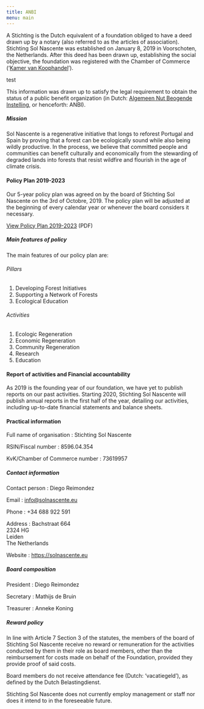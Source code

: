 ```yaml
---
title: ANBI
menu: main
---
```


A Stichting is the Dutch equivalent of a foundation obliged to have a deed drawn up by a notary (also referred to as the articles of association). Stichting Sol Nascente was established on January 8, 2019 in Voorschoten, the Netherlands. After this deed has been drawn up, establishing the social objective, the foundation was registered with the Chamber of Commerce (‘[Kamer van Koophandel](https://www.kvk.nl/)’).

test

This information was drawn up to satisfy the legal requirement to obtain the status of a public benefit organization (in Dutch: [Algemeen Nut Beogende Instelling](https://www.belastingdienst.nl/wps/wcm/connect/bldcontentnl/belastingdienst/zakelijk/bijzondere_regelingen/goede_doelen/algemeen_nut_beogende_instellingen/wat_is_een_anbi), or henceforth: ANBI).

##### Mission
Sol Nascente is a regenerative initiative that longs to reforest Portugal and Spain by proving that a forest can be ecologically sound while also being wildly productive. In the process, we believe that committed people and communities can benefit culturally and economically from the stewarding of degraded lands into forests that resist wildfire and flourish in the age of climate crisis.

#### Policy Plan 2019-2023
Our 5-year policy plan was agreed on by the board of Stichting Sol Nascente on the 3rd of Octobre, 2019. The policy plan will be adjusted at the beginning of every calendar year or whenever the board considers it necessary.

[View Policy Plan 2019-2023](/policy_plan/policy_plan_2019.pdf) (PDF)

##### Main features of policy
The main features of our policy plan are:

###### Pillars
1. Developing Forest Initiatives
2. Supporting a Network of Forests
3. Ecological Education

###### Activities
1. Ecologic Regeneration
2. Economic Regeneration
3. Community Regeneration
4. Research
5. Education

#### Report of activities and Financial accountability
As 2019 is the founding year of our foundation, we have yet to publish reports on our past activities. Starting 2020, Stichting Sol Nascente will publish annual reports in the first half of the year, detailing our activities, including up-to-date financial statements and balance sheets.

#### Practical information
Full name of organisation
: Stichting Sol Nascente

RSIN/Fiscal number
: 8596.04.354

KvK/Chamber of Commerce number
: 73619957

##### Contact information
Contact person
: Diego Reimondez

Email
: info@solnascente.eu

Phone
: ‭+34 688 922 591‬

Address
: Bachstraat 664<br>
2324 HG<br>
Leiden<br>
The Netherlands

Website
: https://solnascente.eu

##### Board composition
President
: Diego Reimondez

Secretary
: Mathijs de Bruin

Treasurer
: Anneke Koning

##### Reward policy
In line with Article 7 Section 3 of the statutes, the members of the board of Stichting Sol Nascente receive no reward or remuneration for the activities conducted by them in their role as board members, other than the reimbursement for costs made on behalf of the Foundation, provided they provide proof of said costs.

Board members do not receive attendance fee (Dutch: ‘vacatiegeld’), as defined by the Dutch Belastingdienst.

Stichting Sol Nascente does not currently employ management or staff nor does it intend to in the foreseeable future.
